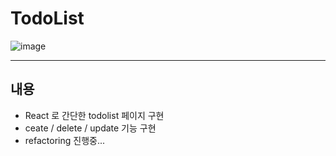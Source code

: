 # TodoList

![image](https://user-images.githubusercontent.com/86552492/217416033-b2c0520f-c859-403a-8dab-0a6a76d4d0f4.png)

---

## 내용

-   React 로 간단한 todolist 페이지 구현
-   ceate / delete / update 기능 구현
-   refactoring 진행중...
